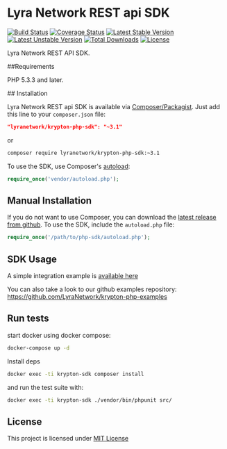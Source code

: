 # Lyra Network REST api SDK


[![Build Status](https://travis-ci.org/LyraNetwork/krypton-php-sdk.svg?branch=master)](https://travis-ci.org/LyraNetwork/krypton-php-sdk)
[![Coverage Status](https://coveralls.io/repos/github/LyraNetwork/krypton-php-sdk/badge.svg?branch=master)](https://coveralls.io/github/LyraNetwork/krypton-php-sdk?branch=master)
[![Latest Stable Version](https://poser.pugx.org/lyranetwork/krypton-php-sdk/v/stable)](https://packagist.org/packages/lyranetwork/krypton-php-sdk)
[![Latest Unstable Version](https://poser.pugx.org/lyranetwork/krypton-php-sdk/v/unstable)](//packagist.org/packages/LyraNetwork/krypton-php-sdk)
[![Total Downloads](https://poser.pugx.org/lyranetwork/krypton-php-sdk/downloads)](https://packagist.org/packages/lyranetwork/krypton-php-sdk)
[![License](https://poser.pugx.org/lyranetwork/krypton-php-sdk/license)](https://packagist.org/packages/lyranetwork/krypton-php-sdk)

Lyra Network REST API SDK.

##Requirements

PHP 5.3.3 and later.

## Installation

Lyra Network REST api SDK is available via [Composer/Packagist](https://packagist.org/packages/lyranetwork/krypton-php-sdk). Just add this line to your `composer.json` file:

```json
"lyranetwork/krypton-php-sdk": "~3.1"
```

or

```sh
composer require lyranetwork/krypton-php-sdk:~3.1
```

To use the SDK, use Composer's [autoload](https://getcomposer.org/doc/00-intro.md#autoloading):

```php
require_once('vendor/autoload.php');
```

## Manual Installation

If you do not want to use Composer, you can download the [latest release from github](https://github.com/LyraNetwork/krypton-php-sdk/releases). 
To use the SDK, include the `autoload.php` file:

```php
require_once('/path/to/php-sdk/autoload.php');
```

## SDK Usage

A simple integration example is [available here](https://github.com/LyraNetwork/krypton-php-examples/blob/master/src/SDKTest.php)

You can also take a look to our github examples repository: https://github.com/LyraNetwork/krypton-php-examples

## Run tests

start docker using docker compose:

```sh
docker-compose up -d
````

Install deps
```sh
docker exec -ti krypton-sdk composer install
```

and run the test suite with:

```sh
docker exec -ti krypton-sdk ./vendor/bin/phpunit src/
```

## License

This project is licensed under [MIT License](http://en.wikipedia.org/wiki/MIT_License)